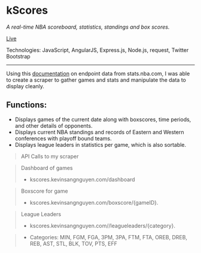 # kScores
*A real-time NBA scoreboard, statistics, standings and box scores.*

[Live](http://kscores.kevinsangnguyen.com)

Technologies: JavaScript, AngularJS, Express.js, Node.js, request, Twitter Bootstrap

---

Using this [documentation](https://github.com/seemethere/nba_py/wiki/stats.nba.com-Endpoint-Documentation) on endpoint data from stats.nba.com,
I was able to create a scraper to gather games and stats and manipulate the data to display cleanly.

Functions:
---
- Displays games of the current date along with boxscores, time periods, and other details of opponents.
- Displays current NBA standings and records of Eastern and Western conferences with playoff bound teams.
- Displays league leaders in statistics per game, which is also sortable.
> API Calls to my scraper

> Dashboard of games
> - kscores.kevinsangnguyen.com/dashboard

> Boxscore for game
> - kscores.kevinsangnguyen.com/boxscore/{gameID}.

> League Leaders
> - kscores.kevinsangnguyen.com//leagueleaders/{category}.

> - Categories: MIN, FGM, FGA, 3PM, 3PA, FTM, FTA, OREB, DREB, REB, AST, STL, BLK, TOV, PTS, EFF

